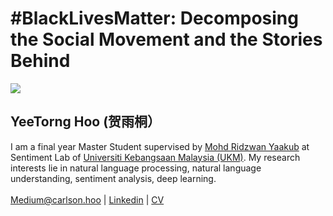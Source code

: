 # #BlackLivesMatter: Decomposing the Social Movement and the Stories Behind

![](https://github.com/yeetornghoo/SocialMovementSentiment/blob/gh-pages/docs/obi-onyeador-zSl8Di_N_9U-unsplash.jpg)


## YeeTorng Hoo (贺雨桐）
I am a final year Master Student supervised by [Mohd Ridzwan Yaakub](http://www.ftsm.ukm.my/cait/Researchers_Ridzwan.html) at Sentiment Lab of [Universiti Kebangsaan Malaysia (UKM)](https://www.ukm.my/portal/). My research interests lie in natural language processing, natural language understanding, sentiment analysis, deep learning. \
<br/>
[Medium@carlson.hoo](https://medium.com/@carlson.hoo) | [Linkedin](https://www.linkedin.com/in/carlsonhoo) | [CV](https://github.com/yeetornghoo/yeetornghoo.github.io/blob/main/docs/YEETORNG-HOO-CV.1.1.pdf)
